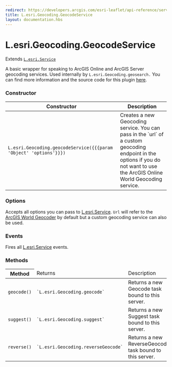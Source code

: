 ```yaml
---
redirect: https://developers.arcgis.com/esri-leaflet/api-reference/services/geocode-service/
title: L.esri.Geocoding.GeocodeService
layout: documentation.hbs
---
```


# L.esri.Geocoding.GeocodeService

Extends [`L.esri.Service`]({{assets}}api-reference/services/service.html)

A basic wrapper for speaking to ArcGIS Online and ArcGIS Server geocoding services. Used internally by `L.esri.Geocoding.geosearch.`  You can find more information and the source code for this plugin [here](https://github.com/Esri/esri-leaflet-geocoder).

### Constructor

<table>
    <thead>
        <tr>
            <th>Constructor</th>
            <th>Description</th>
        </tr>
    </thead>
    <tbody>
        <tr>
            <td><code class="nobr">L.esri.Geocoding.geocodeService({{{param 'Object' 'options'}}})</code></td>
            <td>Creates a new Geocoding service. You can pass in the `url` of a custom geocoding endpoint in the options if you do not want to use the ArcGIS Online World Geocoding service.</td>
        </tr>
    </tbody>
</table>

### Options

Accepts all options you can pass to [L.esri.Service](service.html). `Url` will refer to the [ArcGIS World Geocoder](https://developers.arcgis.com/en/features/geocoding/) by default but a custom geocoding service can also be used.

### Events

Fires all [L.esri.Service](service.html) events.

### Methods

<table>
    <thead>
        <tr>
            <th>Method</th>
            <td>Returns</td>
            <td>Description</td>
        </tr>
    </thead>
    <tbody>
        <tr>
            <td><code>geocode()</code></td>
            <td><code>`L.esri.Geocoding.geocode`</code></td>
            <td>Returns a new Geocode task bound to this server.</td>
        </tr>
        <tr>
            <td><code>suggest()</code></td>
            <td><code>`L.esri.Geocoding.suggest`</code></td>
            <td>Returns a new Suggest task bound to this server.</td>
        </tr>
        <tr>
            <td><code>reverse()</code></td>
            <td><code>`L.esri.Geocoding.reverseGeocode`</code></td>
            <td>Returns a new ReverseGeocode task bound to this server.</td>
        </tr>
    </tbody>
</table>
